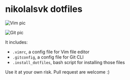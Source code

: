 # nikolalsvk dotfiles

![Vim pic](https://drive.google.com/open?id=0B0PQeLP2ROQ-ak5EeW55aVZYX1k)

![Git pic](https://git-scm.com/images/logo@2x.png)

It includes:
 - `.vimrc`, a config file for Vim file editor
 - `.gitconfig`, a config file for Git CLI
 - `.install_dotfiles`, bash script for installing those files

Use it at your own risk. Pull request are welcome :)
